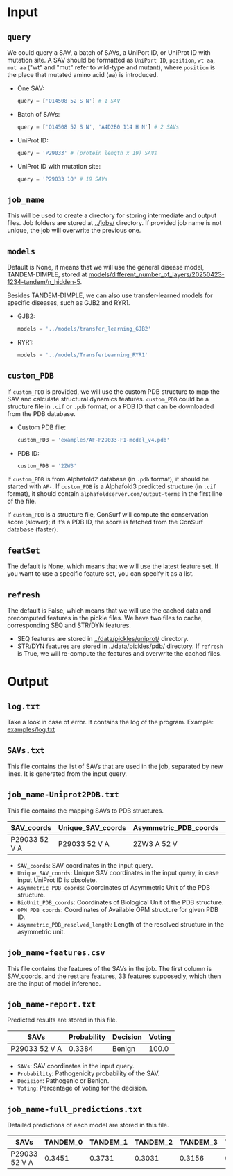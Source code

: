 # Input

## `query`

We could query a SAV, a batch of SAVs, a UniPort ID, or UniProt ID with mutation site. A
SAV should be formatted as `UniPort ID`, `position`, `wt aa`, `mut aa` ("wt" and "mut" refer to wild-type and mutant), where `position` is the place that mutated amino acid (aa) is introduced.

*   One SAV: 
    ```python
    query = ['O14508 52 S N'] # 1 SAV
    ```
*   Batch of SAVs:
    ```python
    query = ['O14508 52 S N', 'A4D2B0 114 H N'] # 2 SAVs
    ```
*   UniProt ID:
    ```python
    query = 'P29033' # (protein length x 19) SAVs
    ```

*   UniProt ID with mutation site:
    ```python
    query = 'P29033 10' # 19 SAVs
    ```

## `job_name`

This will be used to create a directory for storing intermediate and output files. Job folders are stored at [../jobs/](../jobs/) directory. If provided job name is not unique, the job will overwrite the previous one.

## `models`

Default is None, it means that we will use the general disease model, TANDEM-DIMPLE, stored at [models/different_number_of_layers/20250423-1234-tandem/n_hidden-5](../models/different_number_of_layers/20250423-1234-tandem/n_hidden-5).

Besides TANDEM-DIMPLE, we can also use transfer-learned models for specific diseases, such as GJB2 and RYR1.
*   GJB2:
    ```python
    models = '../models/transfer_learning_GJB2'
    ```
*   RYR1:
    ```python
    models = '../models/TransferLearning_RYR1'
    ```

## `custom_PDB`

If `custom_PDB` is provided, we will use the custom PDB structure to map the SAV and calculate structural dynamics features. `custom_PDB` could be a structure file in `.cif` or `.pdb` format, or a PDB ID that can be downloaded from the PDB database.
*   Custom PDB file:
    ```python
    custom_PDB = 'examples/AF-P29033-F1-model_v4.pdb'
    ```
*   PDB ID:
    ```python
    custom_PDB = '2ZW3'
    ```

If `custom_PDB` is from Alphafold2 database (in `.pdb` format), it should be started with `AF-`. 
If `custom_PDB` is a Alphafold3 predicted structure (in `.cif` format), it should contain `alphafoldserver.com/output-terms` in the first line of the file.

If `custom_PDB` is a structure file, ConSurf will compute the conservation score (slower); if it’s a PDB ID, the score is fetched from the ConSurf database (faster).


## `featSet`

The default is None, which means that we will use the latest feature set.
If you want to use a specific feature set, you can specify it as a list.

## `refresh`

The default is False, which means that we will use the cached data and precomputed features in the pickle files.
We have two files to cache, corresponding SEQ and STR/DYN features. 

*   SEQ features are stored in [../data/pickles/uniprot/](../data/pickles/uniprot/) directory.
*   STR/DYN features are stored in [../data/pickles/pdb/](../data/pickles/pdb/) directory.
If `refresh` is True, we will re-compute the features and overwrite the cached files.

# Output

## `log.txt`

Take a look in case of error. It contains the log of the program.
Example: [examples/log.txt](../examples/log.txt)

## `SAVs.txt`

This file contains the list of SAVs that are used in the job, separated by new lines.
It is generated from the input query.

## `job_name-Uniprot2PDB.txt`

This file contains the mapping SAVs to PDB structures.

| SAV_coords        | Unique_SAV_coords | Asymmetric_PDB_coords | BioUnit_PDB_coords    | OPM_PDB_coords     | Asymmetric_PDB_resolved_length |
|------------------|-------------------|------------------------|------------------------|--------------------|-------------------------------|
| P29033 52 V A     | P29033 52 V A      | 2ZW3 A 52 V            | 2ZW3 A 52 V 1          | 2ZW3 A 52 V        | 216                           |

*   `SAV_coords`: SAV coordinates in the input query.
*   `Unique_SAV_coords`: Unique SAV coordinates in the input query, in case input UniProt ID is obsolete.
*   `Asymmetric_PDB_coords`: Coordinates of Asymmetric Unit of the PDB structure.
*   `BioUnit_PDB_coords`: Coordinates of Biological Unit of the PDB structure.
*   `OPM_PDB_coords`: Coordinates of Available OPM structure for given PDB ID.
*   `Asymmetric_PDB_resolved_length`: Length of the resolved structure in the asymmetric unit.

## `job_name-features.csv`
This file contains the features of the SAVs in the job. The first column is SAV_coords, and the rest are features, 33 features supposedly, which then are the input of model inference.

## `job_name-report.txt`
Predicted results are stored in this file. 

| SAVs             | Probability | Decision   | Voting |
|------------------|-------------|------------|--------|
| P29033 52 V A     | 0.3384      | Benign     | 100.0  |

*   `SAVs`: SAV coordinates in the input query.
*   `Probability`: Pathogenicity probability of the SAV.
*   `Decision`: Pathogenic or Benign. 
*   `Voting`: Percentage of voting for the decision.

## `job_name-full_predictions.txt`
Detailed predictions of each model are stored in this file.

| SAVs             | TANDEM_0 | TANDEM_1 | TANDEM_2 | TANDEM_3 | TANDEM_4 |
|------------------|----------|----------|----------|----------|----------|
| P29033 52 V A     | 0.3451   | 0.3731   | 0.3031   | 0.3156   | 0.3551   |


